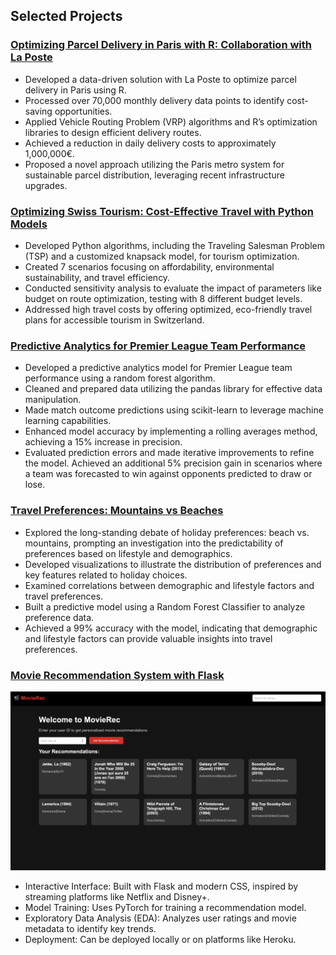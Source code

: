 ## **Selected Projects**

### [Optimizing Parcel Delivery in Paris with R: Collaboration with La Poste](https://github.com/Adlan-Boithier/Supply-Chain-La-Poste/)
- Developed a data-driven solution with La Poste to optimize parcel delivery in Paris using R.
- Processed over 70,000 monthly delivery data points to identify cost-saving opportunities.
- Applied Vehicle Routing Problem (VRP) algorithms and R’s optimization libraries to design efficient delivery routes.
- Achieved a reduction in daily delivery costs to approximately 1,000,000€.
- Proposed a novel approach utilizing the Paris metro system for sustainable parcel distribution, leveraging recent infrastructure upgrades.


### [Optimizing Swiss Tourism: Cost-Effective Travel with Python Models](https://github.com/Adlan-Boithier/Sustainable-Logistics/)
- Developed Python algorithms, including the Traveling Salesman Problem (TSP) and a customized knapsack model, for tourism optimization.
- Created 7 scenarios focusing on affordability, environmental sustainability, and travel efficiency.
- Conducted sensitivity analysis to evaluate the impact of parameters like budget on route optimization, testing with 8 different budget levels.
- Addressed high travel costs by offering optimized, eco-friendly travel plans for accessible tourism in Switzerland.


### [Predictive Analytics for Premier League Team Performance](https://github.com/Adlan-Boithier/Premier-League-Prediction/)
- Developed a predictive analytics model for Premier League team performance using a random forest algorithm.
- Cleaned and prepared data utilizing the pandas library for effective data manipulation.
- Made match outcome predictions using scikit-learn to leverage machine learning capabilities.
- Enhanced model accuracy by implementing a rolling averages method, achieving a 15% increase in precision.
- Evaluated prediction errors and made iterative improvements to refine the model.
Achieved an additional 5% precision gain in scenarios where a team was forecasted to win against opponents predicted to draw or lose.

### [Travel Preferences: Mountains vs Beaches](https://github.com/Adlan-Boithier/Mountains-vs-Beaches) 
- Explored the long-standing debate of holiday preferences: beach vs. mountains, prompting an investigation into the predictability of preferences based on lifestyle and demographics.
- Developed visualizations to illustrate the distribution of preferences and key features related to holiday choices.
- Examined correlations between demographic and lifestyle factors and travel preferences.
- Built a predictive model using a Random Forest Classifier to analyze preference data.
- Achieved a 99% accuracy with the model, indicating that demographic and lifestyle factors can provide valuable insights into travel preferences.

### [Movie Recommendation System with Flask](https://github.com/Adlan-Boithier/Movie-Recommendation)
![App Screenshot](app_screenshot.png)
- Interactive Interface: Built with Flask and modern CSS, inspired by streaming platforms like Netflix and Disney+.
- Model Training: Uses PyTorch for training a recommendation model.
- Exploratory Data Analysis (EDA): Analyzes user ratings and movie metadata to identify key trends.
- Deployment: Can be deployed locally or on platforms like Heroku.
